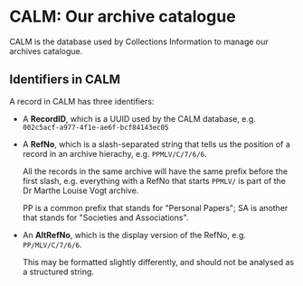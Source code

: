 # CALM: Our archive catalogue

CALM is the database used by Collections Information to manage our archives catalogue.

## Identifiers in CALM

A record in CALM has three identifiers:

*   A **RecordID**, which is a UUID used by the CALM database, e.g. `002c5acf-a977-4f1e-ae6f-bcf84143ec05`

*   A **RefNo**, which is a slash-separated string that tells us the position of a record in an archive hierachy, e.g. `PPMLV/C/7/6/6`.

    All the records in the same archive will have the same prefix before the first slash, e.g. everything with a RefNo that starts `PPMLV/` is part of the Dr Marthe Louise Vogt archive.

    PP is a common prefix that stands for "Personal Papers"; SA is another that stands for "Societies and Associations".

*   An **AltRefNo**, which is the display version of the RefNo, e.g. `PP/MLV/C/7/6/6`.

    This may be formatted slightly differently, and should not be analysed as a structured string.